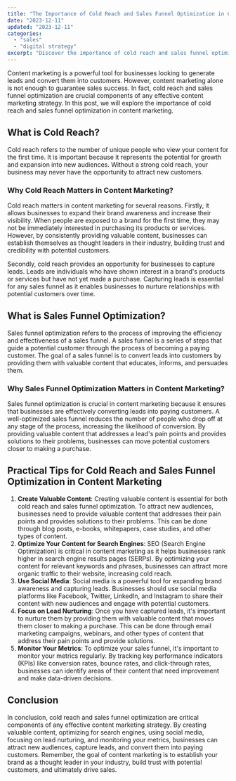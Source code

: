 ```yaml
---
title: "The Importance of Cold Reach and Sales Funnel Optimization in Content Marketing"
date: "2023-12-11"
updated: "2023-12-11"
categories: 
  - "sales"
  - "digital strategy"
excerpt: "Discover the importance of cold reach and sales funnel optimization in content marketing! Learn how to increase brand awareness, capture leads, and convert them into paying customers through valuable content and effective nurturing strategies. Boost your SEO and optimize your sales funnel for maximum conversions."
--- 
```


Content marketing is a powerful tool for businesses looking to generate leads and convert them into customers. However, content marketing alone is not enough to guarantee sales success. In fact, cold reach and sales funnel optimization are crucial components of any effective content marketing strategy. In this post, we will explore the importance of cold reach and sales funnel optimization in content marketing.

## What is Cold Reach?

Cold reach refers to the number of unique people who view your content for the first time. It is important because it represents the potential for growth and expansion into new audiences. Without a strong cold reach, your business may never have the opportunity to attract new customers.

### Why Cold Reach Matters in Content Marketing?

Cold reach matters in content marketing for several reasons. Firstly, it allows businesses to expand their brand awareness and increase their visibility. When people are exposed to a brand for the first time, they may not be immediately interested in purchasing its products or services. However, by consistently providing valuable content, businesses can establish themselves as thought leaders in their industry, building trust and credibility with potential customers.

Secondly, cold reach provides an opportunity for businesses to capture leads. Leads are individuals who have shown interest in a brand's products or services but have not yet made a purchase. Capturing leads is essential for any sales funnel as it enables businesses to nurture relationships with potential customers over time.

## What is Sales Funnel Optimization?

Sales funnel optimization refers to the process of improving the efficiency and effectiveness of a sales funnel. A sales funnel is a series of steps that guide a potential customer through the process of becoming a paying customer. The goal of a sales funnel is to convert leads into customers by providing them with valuable content that educates, informs, and persuades them.

### Why Sales Funnel Optimization Matters in Content Marketing?

Sales funnel optimization is crucial in content marketing because it ensures that businesses are effectively converting leads into paying customers. A well-optimized sales funnel reduces the number of people who drop off at any stage of the process, increasing the likelihood of conversion. By providing valuable content that addresses a lead's pain points and provides solutions to their problems, businesses can move potential customers closer to making a purchase.

## Practical Tips for Cold Reach and Sales Funnel Optimization in Content Marketing

1. **Create Valuable Content**: Creating valuable content is essential for both cold reach and sales funnel optimization. To attract new audiences, businesses need to provide valuable content that addresses their pain points and provides solutions to their problems. This can be done through blog posts, e-books, whitepapers, case studies, and other types of content.
2. **Optimize Your Content for Search Engines**: SEO (Search Engine Optimization) is critical in content marketing as it helps businesses rank higher in search engine results pages (SERPs). By optimizing your content for relevant keywords and phrases, businesses can attract more organic traffic to their website, increasing cold reach.
3. **Use Social Media**: Social media is a powerful tool for expanding brand awareness and capturing leads. Businesses should use social media platforms like Facebook, Twitter, LinkedIn, and Instagram to share their content with new audiences and engage with potential customers.
4. **Focus on Lead Nurturing**: Once you have captured leads, it's important to nurture them by providing them with valuable content that moves them closer to making a purchase. This can be done through email marketing campaigns, webinars, and other types of content that address their pain points and provide solutions.
5. **Monitor Your Metrics**: To optimize your sales funnel, it's important to monitor your metrics regularly. By tracking key performance indicators (KPIs) like conversion rates, bounce rates, and click-through rates, businesses can identify areas of their content that need improvement and make data-driven decisions.

## Conclusion
In conclusion, cold reach and sales funnel optimization are critical components of any effective content marketing strategy. By creating valuable content, optimizing for search engines, using social media, focusing on lead nurturing, and monitoring your metrics, businesses can attract new audiences, capture leads, and convert them into paying customers. Remember, the goal of content marketing is to establish your brand as a thought leader in your industry, build trust with potential customers, and ultimately drive sales.
